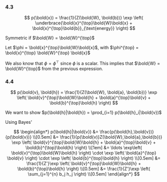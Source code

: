 ### 4.3

$$
p(\bold{x}) = \frac{1}{Z(\bold{W}, \bold{b})} \exp \left(
\underbrace{\bold{x}^{\top}\bold{W}\bold{x} + \bold{x}^{\top}\bold{b}}_{\text{energy}}
\right)
$$

Symmetric if $\bold{W} = \bold{W}^{\top}$

Let $\phi = \bold{x}^{\top}\bold{W}\bold{x}$, with
$\phi^{\top} = \bold{x}^{\top} \bold{W}^{\top} \bold{x}$

We also know that $\phi = \phi^{\top}$ since $\phi$ is a scalar. This implies
that $\bold{W} = \bold{W}^{\top}$ from the previous expression.

<!-- Let $\phi^* = \frac{\phi + \phi^{\top}}{2} = \bold{x}^{\top}\left( -->
<!-- \frac{\bold{W} + \bold{W}^{\top}}{2} -->
<!-- \right)\bold{x}$ -->

### 4.4

$$
p(\bold{v}, \bold{h}) = \frac{1}{Z(\bold{W}, \bold{a}, \bold{b})}
\exp \left(
\bold{v}^{\top}\bold{W}\bold{h} + \bold{a}^{\top}\bold{v} + \bold{b}^{\top}\bold{h}
\right)
$$

We want to show $p(\bold{h}|\bold{h}) = \prod_{i=1} p(\bold{h}_i|\bold{v})$

Using Bayes'

$$
\begin{align*}
p(\bold{h}|\bold{v}) &= \frac{p(\bold{h},\bold{v})}{p(\bold{v})} \\[0.5em]
&= \frac{1}{p(\bold{v)}Z(\bold{W},\bold{a},\bold{b})}
\exp \left(
\bold{v}^{\top}\bold{W}\bold{h} + \bold{a}^{\top}\bold{v} + \bold{b}^{\top}\bold{h}
\right) \\[1em]
&= \ldots \exp\left( \bold{v}^{\top}\bold{W}\bold{h} \right)
\cdot \exp \left( \bold{a}^{\top} \bold{v} \right)
\cdot \exp \left( \bold{b}^{\top}\bold{h} \right)
\\[0.5em]
&= \frac{1}{Z'}\exp \left( \bold{v}^{\top}\bold{W}\bold{h} + \bold{b}^{\top}\bold{h} \right)  \\[0.5em]
&= \frac{1}{Z'}\exp \left( 
\sum_{j=1}^{n} b_j h_j
\right)  \\[0.5em]
\end{align*}
$$

